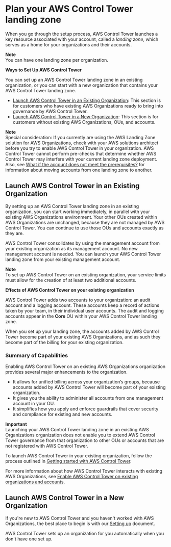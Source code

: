 # Plan your AWS Control Tower landing zone<a name="planning-your-deployment"></a>

When you go through the setup process, AWS Control Tower launches a key resource associated with your account, called a *landing zone*, which serves as a home for your organizations and their accounts\. 

**Note**  
You can have one landing zone per organization\.

**Ways to Set Up AWS Control Tower**

You can set up an AWS Control Tower landing zone in an existing organization, or you can start with a new organization that contains your AWS Control Tower landing zone\.
+ [Launch AWS Control Tower in an Existing Organization](#deploy-with-existing-orgs): This section is for customers who have existing AWS Organizations ready to bring into governance by AWS Control Tower\.
+ [Launch AWS Control Tower in a New Organization](#fresh-deployment-no-existing-orgs): This section is for customers without existing AWS Organizations, OUs, and accounts\.

**Note**  
Special consideration: If you currently are using the AWS Landing Zone solution for AWS Organizations, check with your AWS solutions architect before you try to enable AWS Control Tower in your organization\. AWS Control Tower cannot perform pre\-checks that determine whether AWS Control Tower may interfere with your current landing zone deployment\. Also, see [What if the account does not meet the prerequisites?](enroll-account.md#fulfill-prerequisites) for information about moving accounts from one landing zone to another\.

## Launch AWS Control Tower in an Existing Organization<a name="deploy-with-existing-orgs"></a>

By setting up an AWS Control Tower landing zone in an existing organization, you can start working immediately, in parallel with your existing AWS Organizations environment\. Your other OUs created within AWS Organizations are unchanged, because they are not managed by AWS Control Tower\. You can continue to use those OUs and accounts exactly as they are\.

 AWS Control Tower consolidates by using the management account from your existing organization as its management account\. No new management account is needed\. You can launch your AWS Control Tower landing zone from your existing management account\.

**Note**  
To set up AWS Control Tower on an existing organization, your service limits must allow for the creation of at least two additional accounts\.

**Effects of AWS Control Tower on your existing organization**

AWS Control Tower adds two accounts to your organization: an audit account and a logging account\. These accounts keep a record of actions taken by your team, in their individual user accounts\. The audit and logging accounts appear in the **Core** OU within your AWS Control Tower landing zone\.

When you set up your landing zone, the accounts added by AWS Control Tower become part of your existing AWS Organizations, and as such they become part of the billing for your existing organization\.

### Summary of Capabilities<a name="comparison-existing-and-not-existing-orgs"></a>

Enabling AWS Control Tower on an existing AWS Organizations organization provides several major enhancements to the organization\.
+ It allows for unified billing across your organization’s groups, because accounts added by AWS Control Tower will become part of your existing organization\.
+ It gives you the ability to administer all accounts from one management account in your OU\.
+ It simplifies how you apply and enforce guardrails that cover security and compliance for existing and new accounts\.

**Important**  
Launching your AWS Control Tower landing zone in an existing AWS Organizations organization does not enable you to extend AWS Control Tower governance from that organization to other OUs or accounts that are not registered with AWS Control Tower\.

To launch AWS Control Tower in your existing organization, follow the process outlined in [Getting started with AWS Control Tower](getting-started-with-control-tower.md)\.

For more information about how AWS Control Tower interacts with existing AWS Organizations, see [Enable AWS Control Tower on existing organizations and accounts](existing-orgs.md)\.

## Launch AWS Control Tower in a New Organization<a name="fresh-deployment-no-existing-orgs"></a>

If you're new to AWS Control Tower and you haven't worked with AWS Organizations, the best place to begin is with our [Setting up](setting-up.md) document\.

AWS Control Tower sets up an organization for you automatically when you don't have one set up\.
